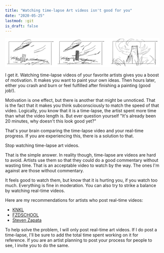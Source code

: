 ```yaml
---
title: "Watching time-lapse Art videos isn't good for you"
date: "2020-05-25"
lastmod: :git
is_draft: false
---
```


![thumbs](./thumbs.png)

I get it. Watching time-lapse videos of your favorite artists gives you a boost of motivation.
It makes you want to paint your own ideas. Then hours later, either you crash and burn or feel
fulfilled after finishing a painting (good job!).

Motivation is one effect, but there is another that might be unnoticed. That is the fact that it
makes you think subconsciously to match the speed of that video. Logically, you know that it is a
time-lapse, the artist spent more time than what the video length is. But ever question yourself
"It's already been 20 minutes, why doesn't this look good yet?"

That's your brain comparing the time-lapse video and your real-time progress. If you are experiencing
this, there is a solution to that.

Stop watching time-lapse art videos.

That is the simple answer. In reality though, time-lapse are videos are hard to avoid. Artists
use them so that they could do a good commentary without wasting time. That is an acceptable video
to watch by the way. The ones I'm against are those without commentary.

It feels good to watch them, but know that it is hurting you, if you watch too much. Everything
is fine in moderation. You can also try to strike a balance by watching real-time videos.

Here are my recommendations for artists who post real-time videos:
- [KNKL](https://www.youtube.com/user/KienanLafferty)
- [FZDSCHOOL](https://www.youtube.com/user/FZDSCHOOL)
- [Steven Zapata](https://www.youtube.com/channel/UC6xmTPctXnbW7PyoNwSZ1LQ)

To help solve the problem, I will only post real-time art videos. If I do post a time-lapse, I'll
be sure to add the total time spent working on it for reference. If you are an artist planning to
post your process for people to see, I invite you to do the same.

